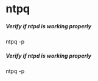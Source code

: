 # ntpq

##### Verify if ntpd is working properly

   ntpq  -p

##### Verify if ntpd is working properly

   ntpq  -p
